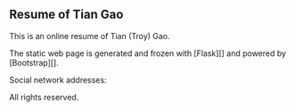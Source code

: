 ## Resume of Tian Gao

This is an online resume of Tian (Troy) Gao.

The static web page is generated and frozen with [Flask][] and powered by [Bootstrap][].



Social network addresses:

[LinkedIn]: https://www.linkedin.com/in/tian-gao/
[Github]: https://github.com/tian-gao



All rights reserved.